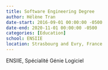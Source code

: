 ```yaml
---
title: Software Engineering Degree
author: Hélène Tran
date-start: 2016-09-01 00:00:00 -0500
date-end: 2020-11-01 00:00:00 -0500
categories: [Education]
school: ENSIIE
location: Strasbourg and Evry, France
---
```


ENSIIE, Spécialité Génie Logiciel
